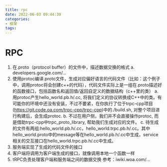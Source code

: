 ```yaml
---
title: rpc
date: 2022-06-03 09:44:30
categories:
- 框架
tags:
---
```








# RPC

1. 在.proto（protocol buffer）的文件中，描述数据交换的格式
   a. developers.google.com/...
2. 使用protoc编译.proto文件，生成对应偏好语言的代码文件（比如：这个例子中，调用protoc将会创建c++的代码），代码文件实际上是一组在.proto描述好的函数接口，包括函数名和返回值/返回自定义的数据结构（c++里的类）
   a. 用protoc产生hello_world.pb.h/.cc, 将我们定义的协议转换成C++中的类。有可能你的环境中还没有安装，不过不要紧，在你执行了位于trpc-cpp项目(https://git.code.oa.com/trpc-cpp/trpc-cpp)中的./build.sh, 对整个项目进行构建后，会生成protoc.
   b. 不过在用户侧，我们并不会直接操作protoc, 而是借助trpc-cpp中trpc_proto_library, 帮助我们生成对应的文件。
   c. 待生成的文件有两组:hello_world.pb.h/.cc，hello_world.trpc.pb.h/.cc。其中hello_world.proto中的message等在hello_world.pb.h/.cc中生成，service相关的交互接口在hello_world.trpc.pb.h/.cc中生成。
3. 服务端实现了生成的代码文件的接口
4. 客户端将调用为客户端生成的接口，就像调用本地一个函数一样
5. tRPC负责处理客户端和服务端之间的数据交换
   参考：iwiki.woa.com/...
